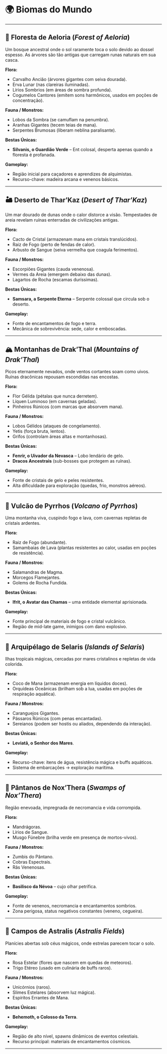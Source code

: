 # 🌍 Biomas do Mundo

---

## 🌳 Floresta de Aeloria (*Forest of Aeloria*)

Um bosque ancestral onde o sol raramente toca o solo devido ao dossel espesso. As árvores são tão antigas que carregam runas naturais em sua casca.

**Flora:**

* Carvalho Ancião (árvores gigantes com seiva dourada).
* Erva Lunar (nas clareiras iluminadas).
* Lírios Sombrios (em áreas de sombra profunda).
* Cogumelos Cantores (emitem sons harmônicos, usados em poções de concentração).

**Fauna / Monstros:**

* Lobos da Sombra (se camuflam na penumbra).
* Aranhas Gigantes (tecem teias de mana).
* Serpentes Brumosas (liberam neblina paralisante).

**Bestas Únicas:**

* **Silvanis, o Guardião Verde** – Ent colosal, desperta apenas quando a floresta é profanada.

**Gameplay:**

* Região inicial para caçadores e aprendizes de alquimistas.
* Recurso-chave: madeira arcana e venenos básicos.

---

## 🏜️ Deserto de Thar’Kaz (*Desert of Thar’Kaz*)

Um mar dourado de dunas onde o calor distorce a visão. Tempestades de areia revelam ruínas enterradas de civilizações antigas.

**Flora:**

* Cacto de Cristal (armazenam mana em cristais translúcidos).
* Raiz de Fogo (perto de fendas de calor).
* Arbusto de Sangue (seiva vermelha que coagula ferimentos).

**Fauna / Monstros:**

* Escorpiões Gigantes (cauda venenosa).
* Vermes da Areia (emergem debaixo das dunas).
* Lagartos de Rocha (escamas duríssimas).

**Bestas Únicas:**

* **Samsara, a Serpente Eterna** – Serpente colossal que circula sob o deserto.

**Gameplay:**

* Fonte de encantamentos de fogo e terra.
* Mecânica de sobrevivência: sede, calor e emboscadas.

---

## 🏔️ Montanhas de Drak’Thal (*Mountains of Drak’Thal*)

Picos eternamente nevados, onde ventos cortantes soam como uivos. Ruínas dracônicas repousam escondidas nas encostas.

**Flora:**

* Flor Gélida (pétalas que nunca derretem).
* Líquen Luminoso (em cavernas geladas).
* Pinheiros Rúnicos (com marcas que absorvem mana).

**Fauna / Monstros:**

* Lobos Gélidos (ataques de congelamento).
* Yetis (força bruta, lentos).
* Grifos (controlam áreas altas e montanhosas).

**Bestas Únicas:**

* **Fenrir, o Uivador da Nevasca** – Lobo lendário de gelo.
* **Dracos Ancestrais** (sub-bosses que protegem as ruínas).

**Gameplay:**

* Fonte de cristais de gelo e peles resistentes.
* Alta dificuldade para exploração (quedas, frio, monstros aéreos).

---

## 🌋 Vulcão de Pyrrhos (*Volcano of Pyrrhos*)

Uma montanha viva, cuspindo fogo e lava, com cavernas repletas de cristais ardentes.

**Flora:**

* Raiz de Fogo (abundante).
* Samambaias de Lava (plantas resistentes ao calor, usadas em poções de resistência).

**Fauna / Monstros:**

* Salamandras de Magma.
* Morcegos Flamejantes.
* Golems de Rocha Fundida.

**Bestas Únicas:**

* **Ifrit, o Avatar das Chamas** – uma entidade elemental aprisionada.

**Gameplay:**

* Fonte principal de materiais de fogo e cristal vulcânico.
* Região de mid-late game, inimigos com dano explosivo.

---

## 🌊 Arquipélago de Selaris (*Islands of Selaris*)

Ilhas tropicais mágicas, cercadas por mares cristalinos e repletas de vida colorida.

**Flora:**

* Coco de Mana (armazenam energia em líquidos doces).
* Orquídeas Oceânicas (brilham sob a lua, usadas em poções de respiração aquática).

**Fauna / Monstros:**

* Caranguejos Gigantes.
* Pássaros Rúnicos (com penas encantadas).
* Sereianos (podem ser hostis ou aliados, dependendo da interação).

**Bestas Únicas:**

* **Leviatã, o Senhor dos Mares**.

**Gameplay:**

* Recurso-chave: itens de água, resistência mágica e buffs aquáticos.
* Sistema de embarcações → exploração marítima.

---

## 🌌 Pântanos de Nox’Thera (*Swamps of Nox’Thera*)

Região enevoada, impregnada de necromancia e vida corrompida.

**Flora:**

* Mandrágoras.
* Lírios de Sangue.
* Musgo Fúnebre (brilha verde em presença de mortos-vivos).

**Fauna / Monstros:**

* Zumbis do Pântano.
* Cobras Espectrais.
* Rãs Venenosas.

**Bestas Únicas:**

* **Basilisco da Névoa** – cujo olhar petrifica.

**Gameplay:**

* Fonte de venenos, necromancia e encantamentos sombrios.
* Zona perigosa, status negativos constantes (veneno, cegueira).

---

## 🌠 Campos de Astralis (*Astralis Fields*)

Planícies abertas sob céus mágicos, onde estrelas parecem tocar o solo.

**Flora:**

* Rosa Estelar (flores que nascem em quedas de meteoros).
* Trigo Etéreo (usado em culinária de buffs raros).

**Fauna / Monstros:**

* Unicórnios (raros).
* Slimes Estelares (absorvem luz mágica).
* Espíritos Errantes de Mana.

**Bestas Únicas:**

* **Behemoth, o Colosso da Terra**.

**Gameplay:**

* Região de alto nível, spawns dinâmicos de eventos celestiais.
* Recurso principal: materiais de encantamentos cósmicos.

---